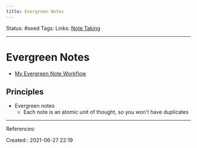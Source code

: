 ```yaml
---
title: Evergreen Notes
---
```

Status: #seed
Tags: 
Links: [Note Taking](out/note-taking.md)
___
# Evergreen Notes
- [My Evergreen Note Workflow](out/my-evergreen-note-workflow.md)
## Principles
- Evergreen notes
	- Each note is an atomic unit of thought, so you won't have duplicates
___
References:

Created:: 2021-06-27 22:19